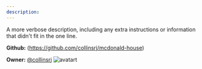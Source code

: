 ```yaml
---
description: 
---
```

A more verbose description, including any extra instructions or
information that didn't fit in the one line.

**Github:** (https://github.com/collinsrj/mcdonald-house)

**Owner:** [@collinsrj](https://github.com/collinsrj) ![avatart](https://avatars0.githubusercontent.com/u/1832783?v=4)

